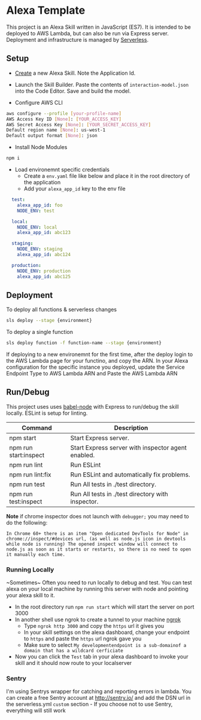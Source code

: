 # Alexa Template

This project is an Alexa Skill written in JavaScript (ES7). It is intended to be deployed to AWS Lambda, but can also be run via Express server. Deployment and infrastructure is managed by [Serverless](https://serverless.com).

## Setup

* [Create](https://developer.amazon.com/edw/home.html#/skills) a new Alexa Skill. Note the Application Id.

* Launch the Skill Builder. Paste the contents of `interaction-model.json` into the Code Editor. Save and build the model.

* Configure AWS CLI

 ```bash
 aws configure --profile [your-profile-name]
 AWS Access Key ID [None]: [YOUR_ACCESS_KEY]
 AWS Secret Access Key [None]: [YOUR_SECRET_ACCESS_KEY]
 Default region name [None]: us-west-1
 Default output format [None]: json
 ```

* Install Node Modules

 ```bash
 npm i
 ```

* Load environemnt specific credentials
  * Create a `env.yaml` file like below and place it in the root directory of the application
  * Add your `alexa_app_id` key to the env file
```yaml
  test:
    alexa_app_id: foo
    NODE_ENV: test

  local:
    NODE_ENV: local
    alexa_app_id: abc123

  staging:
    NODE_ENV: staging
    alexa_app_id: abc124

  production:
    NODE_ENV: production
    alexa_app_id: abc125
```
## Deployment
To deploy all functions & serverless changes
 ```bash
 sls deploy --stage {environment}
 ```

To deploy a single function
 ```bash
 sls deploy function -f function-name --stage {environment}
 ```

If deploying to a new environemnt for the first time, after the deploy login to the AWS Lambda page for your functino, and copy the ARN. In your Alexa configuration for the specific instance you deployed, update the Service Endpoint Type to AWS Lambda ARN and Paste the AWS Lambda ARN

## Run/Debug

This project uses uses [babel-node](https://babeljs.io/docs/usage/cli/#babel-node) with Express to run/debug the skill locally. ESLint is setup for linting.

| Command               | Description                                         |
|-----------------------|-----------------------------------------------------|
| npm start             | Start Express server.                               |
| npm run start:inspect | Start Express server with inspector agent enabled.  |
| npm run lint          | Run ESLint                                          |
| npm run lint:fix      | Run ESLint and automatically fix problems.          |
| npm run test          | Run All tests in ./test directory.                  |
| npm run test:inspect  | Run All tests in ./test directory with inspector.   |


**Note** if chrome inspector does not launch with `debugger;` you may need to do the following:
```
In Chrome 60+ there is an item "Open dedicated DevTools for Node" in chrome://inspect/#devices url, (as well as node.js icon in devtools while node is running) The opened inspect window will connect to node.js as soon as it starts or restarts, so there is no need to open it manually each time.
```

### Running Locally
  ~Sometimes~ Often you need to run locally to debug and test. You can test alexa on your local machine by running this server with node and pointing your alexa skill to it.
   - In the root directory run `npm run start` which will start the server on port 3000
   - In another shell use ngrok to create a tunnel to your machine [ngrok](https://ngrok.com/)
     - Type `ngrok http 3000` and copy the `https` url it gives you
     - In your skill settings on the alexa dashboard, change your endpoint to `https` and paste the `https` url ngrok gave you
     - Make sure to select `My developmentendpoint is a sub-domainof a domain that has a wildcard cerficiate`
  - Now you can click the `Test` tab in your alexa dashboard to invoke your skill and it should now route to your localserver

### Sentry
  I'm using Sentrys wrapper for catching and reporting errors in lambda. You can create a free Sentry account at http://sentry.io/ and add the DSN url in the serverless.yml `custom` section - If you choose not to use Sentry, everything will still work
